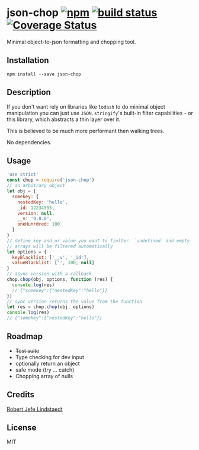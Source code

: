 # json-chop [![npm](https://img.shields.io/npm/v/npm.svg)]() [![build status](https://secure.travis-ci.org/eljefedelrodeodeljefe/json-chop.svg)](http://travis-ci.org/eljefedelrodeodeljefe/json-chop) [![Coverage Status](https://coveralls.io/repos/eljefedelrodeodeljefe/json-chop/badge.svg?branch=master&service=github)](https://coveralls.io/github/eljefedelrodeodeljefe/json-chop?branch=master)
Minimal object-to-json formatting and chopping tool.

## Installation

```
npm install --save json-chop
```

## Description
If you don't want rely on libraries like `lodash` to do minimal object manipulation you can just use `JSON.stringify`'s built-in filter capabilities - or this library, which abstracts a thin layer over it.

This is believed to be much more performant then walking trees.

No dependencies.

## Usage

```js
'use strict'
const chop = require('json-chop')
// an arbitrary object
let obj = {
  somekey: {
    nestedKey: 'hello',
    _id: 12234555,
    version: null,
    __v: '0.8.0',
    oneHunrdred: 100
  }
}
// define key and or value you want to finlter. `undefined` and empty
// arrays will be filtered automatically
let options = {
  keyBlacklist: ['__v', '_id'],
  valueBlacklist: ['', 100, null]
}
// async version with a callback
chop.chop(obj, options, function (res) {
  console.log(res)
  // {"somekey":{"nestedKey":"hello"}}
})
// sync version returns the value from the function
let res = chop.chop(obj, options)
console.log(res)
// {"somekey":{"nestedKey":"hello"}}
```

## Roadmap
- ~~Test suite~~
- Type checking for dev input
- optionally return an object
- safe mode (try ... catch)
- Chopping array of nulls

## Credits
[Robert Jefe Lindstaedt](https://github.com/eljefedelrodeodeljefe/)

## License
MIT
